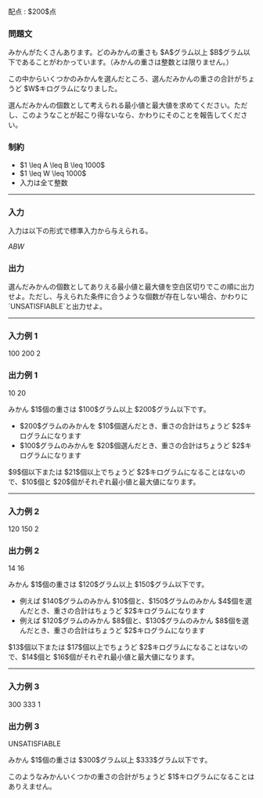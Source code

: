 
<div>

<span>

<span>

<p>
配点 : $200$点
</p>

<div>

<section>

### **問題文**

<p>
みかんがたくさんあります。どのみかんの重さも $A$グラム以上 $B$グラム以下であることがわかっています。（みかんの重さは整数とは限りません。）
</p>

<p>
この中からいくつかのみかんを選んだところ、選んだみかんの重さの合計がちょうど $W$キログラムになりました。
</p>

<p>
選んだみかんの個数として考えられる最小値と最大値を求めてください。ただし、このようなことが起こり得ないなら、かわりにそのことを報告してください。
</p>

</section>

</div>

<div>

<section>

### **制約**

<ul>

<li>
$1 \leq A \leq B \leq 1000$
</li>

<li>
$1 \leq W \leq 1000$
</li>

<li>
入力は全て整数
</li>

</ul>

</section>

</div>

---

<div>

<div>

<section>

### **入力**

<p>
入力は以下の形式で標準入力から与えられる。
</p>

<div>

$A$$B$$W$
</div>

</section>

</div>

<div>

<section>

### **出力**

<p>
選んだみかんの個数としてありえる最小値と最大値を空白区切りでこの順に出力せよ。ただし、与えられた条件に合うような個数が存在しない場合、かわりに `UNSATISFIABLE`と出力せよ。
</p>

</section>

</div>

</div>

---

<div>

<section>

### **入力例 1**

<div>

100 200 2

</div>

</section>

</div>

<div>

<section>

### **出力例 1**

<div>

10 20

</div>

<p>
みかん $1$個の重さは $100$グラム以上 $200$グラム以下です。
</p>

<ul>

<li>
$200$グラムのみかんを $10$個選んだとき、重さの合計はちょうど $2$キログラムになります
</li>

<li>
$100$グラムのみかんを $20$個選んだとき、重さの合計はちょうど $2$キログラムになります
</li>

</ul>

<p>
$9$個以下または $21$個以上でちょうど $2$キログラムになることはないので、$10$個と $20$個がそれぞれ最小値と最大値になります。
</p>

</section>

</div>

---

<div>

<section>

### **入力例 2**

<div>

120 150 2

</div>

</section>

</div>

<div>

<section>

### **出力例 2**

<div>

14 16

</div>

<p>
みかん $1$個の重さは $120$グラム以上 $150$グラム以下です。
</p>

<ul>

<li>
例えば $140$グラムのみかん $10$個と、$150$グラムのみかん $4$個を選んだとき、重さの合計はちょうど $2$キログラムになります
</li>

<li>
例えば $120$グラムのみかん $8$個と、$130$グラムのみかん $8$個を選んだとき、重さの合計はちょうど $2$キログラムになります
</li>

</ul>

<p>
$13$個以下または $17$個以上でちょうど $2$キログラムになることはないので、$14$個と $16$個がそれぞれ最小値と最大値になります。
</p>

</section>

</div>

---

<div>

<section>

### **入力例 3**

<div>

300 333 1

</div>

</section>

</div>

<div>

<section>

### **出力例 3**

<div>

UNSATISFIABLE

</div>

<p>
みかん $1$個の重さは $300$グラム以上 $333$グラム以下です。
</p>

<p>
このようなみかんいくつかの重さの合計がちょうど $1$キログラムになることはありえません。
</p>

</section>

</div>

</span>

</span>

</div>
